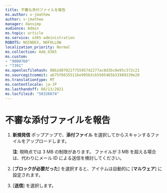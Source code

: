 ```yaml
---
title: 不審な添付ファイルを報告
ms.author: v-jmathew
author: v-jmathew
manager: dansimp
audience: Admin
ms.topic: article
ms.service: o365-administration
ROBOTS: NOINDEX, NOFOLLOW
localization_priority: Normal
ms.collection: Adm_O365
ms.custom:
- "9000760"
- "7391"
ms.openlocfilehash: 08b2d07021f75595742277ac0d3bc0e95c372c21
ms.sourcegitcommit: ab75f66355116e995b3cb5505465b31989339e28
ms.translationtype: MT
ms.contentlocale: ja-JP
ms.lasthandoff: 08/13/2021
ms.locfileid: "58326674"
---
```

# <a name="report-suspicious-attachments"></a>不審な添付ファイルを報告

1. **新規発信** ポップアップで、**添付ファイル** を選択してからスキャンするファイルをアップロードします。
    
    **注**: 現時点では 3 MB の制限があります。 ファイルが 3 MB を超える場合は、代わりにメール ID による送信を検討してください。
2. [**ブロックが必要だった**] を選択すると、アイテムは自動的に [**マルウェア**] に設定されます。
3. [**送信**] を選択します。
